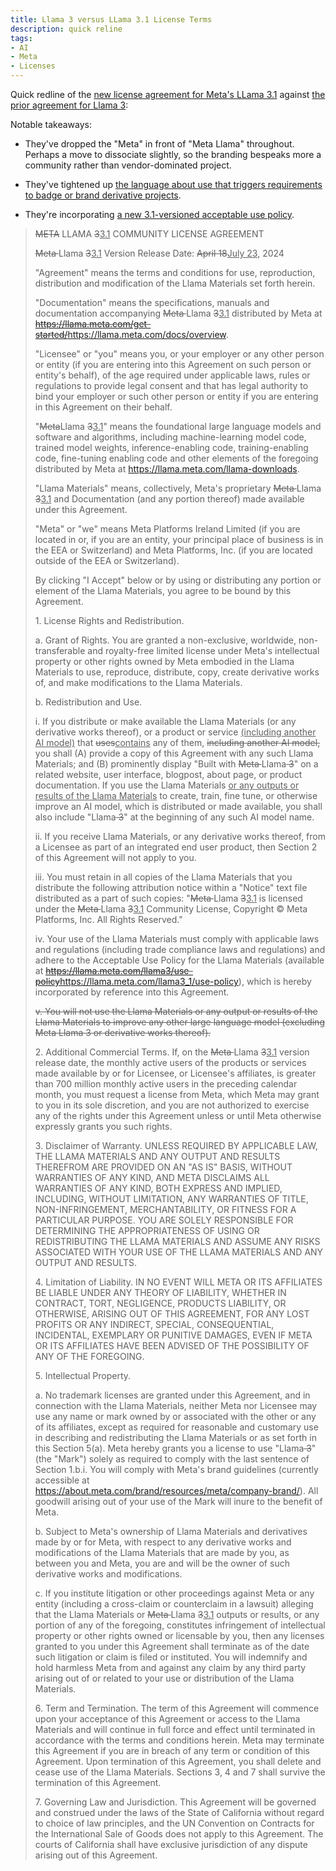 ```yaml
---
title: Llama 3 versus LLama 3.1 License Terms
description: quick reline
tags:
- AI
- Meta
- Licenses
---
```


Quick redline of the [new license agreement for Meta's LLama 3.1](https://llama.meta.com/llama3_1/license/) against [the prior agreement for Llama 3](https://llama.meta.com/llama3/license/):

Notable takeaways:

- They've dropped the "Meta" in front of "Meta Llama" throughout.  Perhaps a move to dissociate slightly, so the branding bespeaks more a community rather than vendor-dominated project.

- They've tightened up <a href="#takeaway-trigger">the language about use that triggers requirements to badge or brand derivative projects</a>.

- They're incorporating <a href="#takeaways-aup">a new 3.1-versioned acceptable use policy</a>.

> <del>META</del> LLAMA <del>3</del><ins>3.1</ins> COMMUNITY LICENSE AGREEMENT
>
> <del>Meta </del>Llama <del>3</del><ins>3.1</ins> Version Release Date: <del>April 18</del><ins>July 23</ins>, 2024
>
> "Agreement" means the terms and conditions for use, reproduction, distribution and modification of the Llama Materials set forth herein.
>
> "Documentation" means the specifications, manuals and documentation accompanying <del>Meta </del>Llama <del>3</del><ins>3.1</ins> distributed by Meta at <del>https://llama.meta.com/get-started/</del><ins>https://llama.meta.com/docs/overview</ins>.
>
> "Licensee" or "you" means you, or your employer or any other person or entity (if you are entering into this Agreement on such person or entity's behalf), of the age required under applicable laws, rules or regulations to provide legal consent and that has legal authority to bind your employer or such other person or entity if you are entering in this Agreement on their behalf.
>
> "<del>Meta</del>Llama <del>3</del><ins>3.1</ins>" means the foundational large language models and software and algorithms, including machine-learning model code, trained model weights, inference-enabling code, training-enabling code, fine-tuning enabling code and other elements of the foregoing distributed by Meta at https://llama.meta.com/llama-downloads.
>
> "Llama Materials" means, collectively, Meta's proprietary <del>Meta </del>Llama <del>3</del><ins>3.1</ins> and Documentation (and any portion thereof) made available under this Agreement.
>
> "Meta" or "we" means Meta Platforms Ireland Limited (if you are located in or, if you are an entity, your principal place of business is in the EEA or Switzerland) and Meta Platforms, Inc. (if you are located outside of the EEA or Switzerland).
>
> By clicking "I Accept" below or by using or distributing any portion or element of the Llama Materials, you agree to be bound by this Agreement.
>
> 1\. License Rights and Redistribution.
>
> a. Grant of Rights. You are granted a non-exclusive, worldwide, non-transferable and royalty-free limited license under Meta's intellectual property or other rights owned by Meta embodied in the Llama Materials to use, reproduce, distribute, copy, create derivative works of, and make modifications to the Llama Materials.
>
> b. Redistribution and Use.
>
> i. <a id="takeaways-trigger"></a>If you distribute or make available the Llama Materials (or any derivative works thereof), or a product or service <ins>(including another AI model)</ins> that <del>uses</del><ins>contains</ins> any of them, <del>including another AI model,</del> you shall (A) provide a copy of this Agreement with any such Llama Materials; and (B) prominently display "Built with <del>Meta </del>Llama<del> 3</del>" on a related website, user interface, blogpost, about page, or product documentation. If you use the Llama Materials <ins>or any outputs or results of the Llama Materials</ins> to create, train, fine tune, or otherwise improve an AI model, which is distributed or made available, you shall also include "Llama<del> 3</del>" at the beginning of any such AI model name.
>
> ii. If you receive Llama Materials, or any derivative works thereof, from a Licensee as part of an integrated end user product, then Section 2 of this Agreement will not apply to you.
>
> iii. You must retain in all copies of the Llama Materials that you distribute the following attribution notice within a "Notice" text file distributed as a part of such copies: "<del>Meta </del>Llama <del>3</del><ins>3.1</ins> is licensed under the <del>Meta </del>Llama <del>3</del><ins>3.1</ins> Community License, Copyright © Meta Platforms, Inc. All Rights Reserved."
>
> <a id="takeaways-aup"></a>iv. Your use of the Llama Materials must comply with applicable laws and regulations (including trade compliance laws and regulations) and adhere to the Acceptable Use Policy for the Llama Materials (available at <del>https://llama.meta.com/llama3/use-policy</del><ins>https://llama.meta.com/llama3_1/use-policy</ins>), which is hereby incorporated by reference into this Agreement.
>
> <del>v. You will not use the Llama Materials or any output or results of the Llama Materials to improve any other large language model (excluding Meta Llama 3 or derivative works thereof).</del>
>
> 2\. Additional Commercial Terms. If, on the <del>Meta </del>Llama <del>3</del><ins>3.1</ins> version release date, the monthly active users of the products or services made available by or for Licensee, or Licensee's affiliates, is greater than 700 million monthly active users in the preceding calendar month, you must request a license from Meta, which Meta may grant to you in its sole discretion, and you are not authorized to exercise any of the rights under this Agreement unless or until Meta otherwise expressly grants you such rights.
>
> 3\. Disclaimer of Warranty. UNLESS REQUIRED BY APPLICABLE LAW, THE LLAMA MATERIALS AND ANY OUTPUT AND RESULTS THEREFROM ARE PROVIDED ON AN "AS IS" BASIS, WITHOUT WARRANTIES OF ANY KIND, AND META DISCLAIMS ALL WARRANTIES OF ANY KIND, BOTH EXPRESS AND IMPLIED, INCLUDING, WITHOUT LIMITATION, ANY WARRANTIES OF TITLE, NON-INFRINGEMENT, MERCHANTABILITY, OR FITNESS FOR A PARTICULAR PURPOSE. YOU ARE SOLELY RESPONSIBLE FOR DETERMINING THE APPROPRIATENESS OF USING OR REDISTRIBUTING THE LLAMA MATERIALS AND ASSUME ANY RISKS ASSOCIATED WITH YOUR USE OF THE LLAMA MATERIALS AND ANY OUTPUT AND RESULTS.
>
> 4\. Limitation of Liability. IN NO EVENT WILL META OR ITS AFFILIATES BE LIABLE UNDER ANY THEORY OF LIABILITY, WHETHER IN CONTRACT, TORT, NEGLIGENCE, PRODUCTS LIABILITY, OR OTHERWISE, ARISING OUT OF THIS AGREEMENT, FOR ANY LOST PROFITS OR ANY INDIRECT, SPECIAL, CONSEQUENTIAL, INCIDENTAL, EXEMPLARY OR PUNITIVE DAMAGES, EVEN IF META OR ITS AFFILIATES HAVE BEEN ADVISED OF THE POSSIBILITY OF ANY OF THE FOREGOING.
>
> 5\. Intellectual Property.
>
> a. No trademark licenses are granted under this Agreement, and in connection with the Llama Materials, neither Meta nor Licensee may use any name or mark owned by or associated with the other or any of its affiliates, except as required for reasonable and customary use in describing and redistributing the Llama Materials or as set forth in this Section 5(a). Meta hereby grants you a license to use "Llama<del> 3</del>" (the "Mark") solely as required to comply with the last sentence of Section 1.b.i. You will comply with Meta's brand guidelines (currently accessible at https://about.meta.com/brand/resources/meta/company-brand/). All goodwill arising out of your use of the Mark will inure to the benefit of Meta.
>
> b. Subject to Meta's ownership of Llama Materials and derivatives made by or for Meta, with respect to any derivative works and modifications of the Llama Materials that are made by you, as between you and Meta, you are and will be the owner of such derivative works and modifications.
>
> c. If you institute litigation or other proceedings against Meta or any entity (including a cross-claim or counterclaim in a lawsuit) alleging that the Llama Materials or <del>Meta </del>Llama <del>3</del><ins>3.1</ins> outputs or results, or any portion of any of the foregoing, constitutes infringement of intellectual property or other rights owned or licensable by you, then any licenses granted to you under this Agreement shall terminate as of the date such litigation or claim is filed or instituted. You will indemnify and hold harmless Meta from and against any claim by any third party arising out of or related to your use or distribution of the Llama Materials.
>
> 6\. Term and Termination. The term of this Agreement will commence upon your acceptance of this Agreement or access to the Llama Materials and will continue in full force and effect until terminated in accordance with the terms and conditions herein. Meta may terminate this Agreement if you are in breach of any term or condition of this Agreement. Upon termination of this Agreement, you shall delete and cease use of the Llama Materials. Sections 3, 4 and 7 shall survive the termination of this Agreement.
>
> 7\. Governing Law and Jurisdiction. This Agreement will be governed and construed under the laws of the State of California without regard to choice of law principles, and the UN Convention on Contracts for the International Sale of Goods does not apply to this Agreement. The courts of California shall have exclusive jurisdiction of any dispute arising out of this Agreement.
